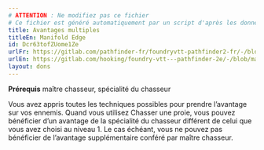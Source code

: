 ```yaml
---
# ATTENTION : Ne modifiez pas ce fichier
# Ce fichier est généré automatiquement par un script d'après les données du module Foundry VTT officiel et de sa traduction
title: Avantages multiples
titleEn: Manifold Edge
id: Dcr63tofZUome1Ze
urlFr: https://gitlab.com/pathfinder-fr/foundryvtt-pathfinder2-fr/-/blob/master/data/feats/Dcr63tofZUome1Ze.htm
urlEn: https://gitlab.com/hooking/foundry-vtt---pathfinder-2e/-/blob/master/packs/data/feats.db/manifold-edge.json
layout: dons
---
```

**Prérequis** maître chasseur, spécialité du chasseur

Vous avez appris toutes les techniques possibles pour prendre l’avantage sur vos ennemis. Quand vous utilisez Chasser une proie, vous pouvez bénéficier d’un avantage de la spécialité du chasseur différent de celui que vous avez choisi au niveau 1. Le cas échéant, vous ne pouvez pas bénéficier de l’avantage supplémentaire conféré par maître chasseur.
